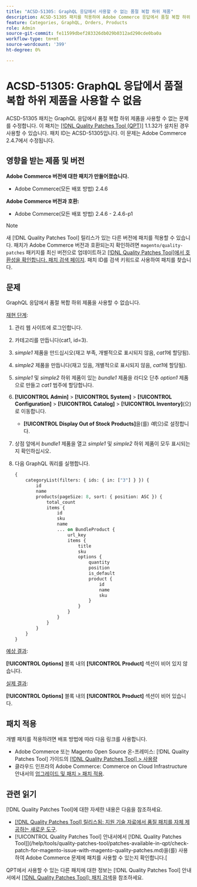 ```yaml
---
title: "ACSD-51305: GraphQL 응답에서 사용할 수 없는 품절 복합 하위 제품"
description: ACSD-51305 패치를 적용하여 Adobe Commerce 응답에서 품절 복합 하위 제품을 사용할 수 없는 GraphQL 문제를 해결합니다.
feature: Categories, GraphQL, Orders, Products
role: Admin
source-git-commit: fe11599dbef283326db029b0312ad290cde0ba0a
workflow-type: tm+mt
source-wordcount: '399'
ht-degree: 0%

---
```


# ACSD-51305: GraphQL 응답에서 품절 복합 하위 제품을 사용할 수 없음

ACSD-51305 패치는 GraphQL 응답에서 품절 복합 하위 제품을 사용할 수 없는 문제를 수정합니다. 이 패치는 [[!DNL Quality Patches Tool (QPT)]](https://experienceleague.adobe.com/en/docs/commerce-knowledge-base/kb/announcements/commerce-announcements/magento-quality-patches-released-new-tool-to-self-serve-quality-patches) 1.1.32가 설치된 경우 사용할 수 있습니다. 패치 ID는 ACSD-51305입니다. 이 문제는 Adobe Commerce 2.4.7에서 수정됩니다.

## 영향을 받는 제품 및 버전

**Adobe Commerce 버전에 대한 패치가 만들어졌습니다.**

* Adobe Commerce(모든 배포 방법) 2.4.6

**Adobe Commerce 버전과 호환:**

* Adobe Commerce(모든 배포 방법) 2.4.6 - 2.4.6-p1

>[!NOTE]
>
>새 [!DNL Quality Patches Tool] 릴리스가 있는 다른 버전에 패치를 적용할 수 있습니다. 패치가 Adobe Commerce 버전과 호환되는지 확인하려면 `magento/quality-patches` 패키지를 최신 버전으로 업데이트하고 [[!DNL Quality Patches Tool]에서 호환성을 확인합니다. 패치 검색 페이지](https://experienceleague.adobe.com/tools/commerce-quality-patches/index.html). 패치 ID를 검색 키워드로 사용하여 패치를 찾습니다.

## 문제

GraphQL 응답에서 품절 복합 하위 제품을 사용할 수 없습니다.

<u>재현 단계</u>:

1. 관리 웹 사이트에 로그인합니다.
1. 카테고리를 만듭니다(cat1, id=3).
1. *simple1* 제품을 만드십시오(재고 부족, 개별적으로 표시되지 않음, *cat1*&#x200B;에 할당됨).
1. *simple2* 제품을 만듭니다(재고 있음, 개별적으로 표시되지 않음, *cat1*&#x200B;에 할당됨).
1. *simple1* 및 *simple2* 하위 제품이 있는 *bundle1* 제품을 라디오 단추 *option1* 제품으로 만들고 *cat1* 범주에 할당합니다.
1. **[!UICONTROL Admin]** > **[!UICONTROL System]** > **[!UICONTROL Configuration]** > **[!UICONTROL Catalog]** > **[!UICONTROL Inventory]**(으)로 이동합니다.

   * **[!UICONTROL Display Out of Stock Products]**&#x200B;을(를) *예*(으)로 설정합니다.

1. 상점 앞에서 *bundle1* 제품을 열고 *simple1* 및 *simple2* 하위 제품이 모두 표시되는지 확인하십시오.
1. 다음 GraphQL 쿼리를 실행합니다.

   ```GraphQL
   {
       categoryList(filters: { ids: { in: ["3"] } }) {
           id
           name
           products(pageSize: 8, sort: { position: ASC }) {
               total_count
               items {
                   id
                   sku
                   name
                   ... on BundleProduct {
                       url_key
                       items {
                           title
                           sku
                           options {
                               quantity
                               position
                               is_default
                               product {
                                   id
                                   name
                                   sku
                               }
                           }
                       }
                   }
               }
           }
       }
   }
   ```

<u>예상 결과</u>:

**[!UICONTROL Options]** 블록 내의 **[!UICONTROL Product]** 섹션이 비어 있지 않습니다.

<u>실제 결과</u>:

**[!UICONTROL Options]** 블록 내의 **[!UICONTROL Product]** 섹션이 비어 있습니다.

## 패치 적용

개별 패치를 적용하려면 배포 방법에 따라 다음 링크를 사용합니다.

* Adobe Commerce 또는 Magento Open Source 온-프레미스: [!DNL Quality Patches Tool] 가이드의 [[!DNL Quality Patches Tool] > 사용량](/help/tools/quality-patches-tool/usage.md)
* 클라우드 인프라의 Adobe Commerce: Commerce on Cloud Infrastructure 안내서의 [업그레이드 및 패치 > 패치 적용](https://experienceleague.adobe.com/docs/commerce-cloud-service/user-guide/develop/upgrade/apply-patches.html).

## 관련 읽기

[!DNL Quality Patches Tool]에 대한 자세한 내용은 다음을 참조하세요.

* [[!DNL Quality Patches Tool] 릴리스됨: 지원 기술 자료에서 품질 패치를 자체 제공하는 새로운 도구](https://experienceleague.adobe.com/en/docs/commerce-knowledge-base/kb/announcements/commerce-announcements/magento-quality-patches-released-new-tool-to-self-serve-quality-patches).
* [!UICONTROL Quality Patches Tool] 안내서에서  [!DNL Quality Patches Tool]](/help/tools/quality-patches-tool/patches-available-in-qpt/check-patch-for-magento-issue-with-magento-quality-patches.md)을(를) 사용하여 Adobe Commerce 문제에 패치를 사용할 수 있는지 확인합니다.[


QPT에서 사용할 수 있는 다른 패치에 대한 정보는 [!DNL Quality Patches Tool] 안내서에서 [[!DNL Quality Patches Tool]: 패치 검색](https://experienceleague.adobe.com/tools/commerce-quality-patches/index.html)을 참조하세요.
